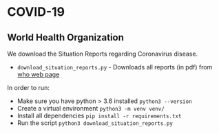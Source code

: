 # COVID-19

## World Health Organization
We download the Situation Reports regarding Coronavirus disease.

* `download_situation_reports.py` - Downloads all reports (in pdf) from [who web page](https://www.who.int/emergencies/diseases/novel-coronavirus-2019/situation-reports/)

In order to run:
* Make sure you have python > 3.6 installed `python3 --version`
* Create a virtual environment `python3 -m venv venv/`
* Install all dependencies `pip install -r requirements.txt`
* Run the script `python3 download_situation_reports.py`
